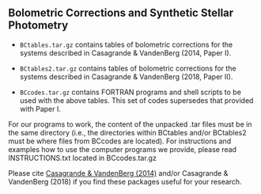 Bolometric Corrections and Synthetic Stellar Photometry 
-------------------------------------------------------

- ``BCtables.tar.gz`` contains tables of bolometric corrections for the systems described in Casagrande & VandenBerg (2014, Paper I).

- ``BCtables2.tar.gz`` contains tables of bolometric corrections for the systems described in Casagrande & VandenBerg (2018, Paper II).

- ``BCcodes.tar.gz`` contains FORTRAN programs and shell scripts to be used with the above tables. This set of codes supersedes that provided with Paper I.

For our programs to work, the content of the unpacked .tar files must be in the same directory (i.e., the directories within BCtables and/or BCtables2 must be where files from BCcodes are located). For instructions and examples how to use the computer programs we provide, please read INSTRUCTIONS.txt located in BCcodes.tar.gz

Please cite [Casagrande & VandenBerg (2014)](http://adsabs.harvard.edu/abs/2014MNRAS.444..392C) and/or Casagrande & VandenBerg (2018) if you find these packages useful for your research. 
